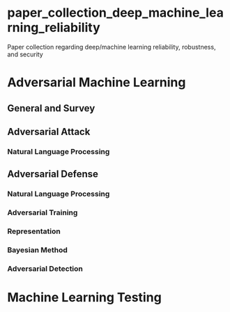 # paper_collection_deep_machine_learning_reliability
Paper collection regarding deep/machine learning reliability, robustness, and security

# Adversarial Machine Learning

## General and Survey

## Adversarial Attack

### Natural Language Processing

## Adversarial Defense

### Natural Language Processing

### Adversarial Training

### Representation

### Bayesian Method

### Adversarial Detection

# Machine Learning Testing
